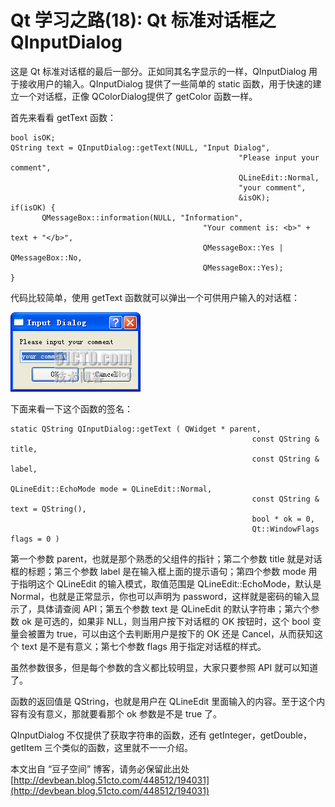 # Qt 学习之路(18): Qt 标准对话框之 QInputDialog

这是 Qt 标准对话框的最后一部分。正如同其名字显示的一样，QInputDialog 用于接收用户的输入。QInputDialog 提供了一些简单的 static 函数，用于快速的建立一个对话框，正像 QColorDialog提供了 getColor 函数一样。
 
首先来看看 getText 函数：

```
bool isOK; 
QString text = QInputDialog::getText(NULL, "Input Dialog", 
                                                   "Please input your comment", 
                                                   QLineEdit::Normal, 
                                                   "your comment", 
                                                   &isOK); 
if(isOK) { 
       QMessageBox::information(NULL, "Information", 
                                           "Your comment is: <b>" + text + "</b>", 
                                           QMessageBox::Yes | QMessageBox::No, 
                                           QMessageBox::Yes); 
}
```

代码比较简单，使用 getText 函数就可以弹出一个可供用户输入的对话框：

![](images/33.png)

下面来看一下这个函数的签名：

```
static QString QInputDialog::getText ( QWidget * parent,
                                                      const QString & title,
                                                      const QString & label,
                                                      QLineEdit::EchoMode mode = QLineEdit::Normal,
                                                      const QString & text = QString(),
                                                      bool * ok = 0,
                                                      Qt::WindowFlags flags = 0 )
```

第一个参数 parent，也就是那个熟悉的父组件的指针；第二个参数 title 就是对话框的标题；第三个参数 label 是在输入框上面的提示语句；第四个参数 mode 用于指明这个 QLineEdit 的输入模式，取值范围是 QLineEdit::EchoMode，默认是 Normal，也就是正常显示，你也可以声明为 password，这样就是密码的输入显示了，具体请查阅 API；第五个参数 text 是 QLineEdit 的默认字符串；第六个参数 ok 是可选的，如果非 NLL，则当用户按下对话框的 OK 按钮时，这个 bool 变量会被置为 true，可以由这个去判断用户是按下的 OK 还是 Cancel，从而获知这个 text 是不是有意义；第七个参数 flags 用于指定对话框的样式。
 
虽然参数很多，但是每个参数的含义都比较明显，大家只要参照 API 就可以知道了。
 
函数的返回值是 QString，也就是用户在 QLineEdit 里面输入的内容。至于这个内容有没有意义，那就要看那个 ok 参数是不是 true 了。
 
QInputDialog 不仅提供了获取字符串的函数，还有 getInteger，getDouble，getItem 三个类似的函数，这里就不一一介绍。

本文出自 “豆子空间” 博客，请务必保留此出处 [http://devbean.blog.51cto.com/448512/194031](http://devbean.blog.51cto.com/448512/194031)
